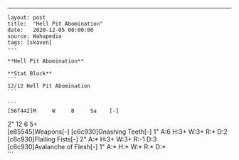 ---
    layout: post
    title:  "Hell Pit Abomination"
    date:   2020-12-05 00:00:00
    source: Wahapedia
    tags: [skaven]
    ---
    
    **Hell Pit Abomination**
    
    **Stat Block**
    ```
    12/12 Hell Pit Abomination
    ```
    
    ```
    [56f442]M     W     B     Sa    [-]
2"    12    6     5+    
[e85545]Weapons[-]
[c6c930]Gnashing Teeth[-]
1"     A:6    H:3+   W:3+   R:*    D:2   
[c6c930]Flailing Fists[-]
2"     A:*    H:3+   W:3+   R:-1   D:3   
[c6c930]Avalanche of Flesh[-]
1"     A:*    H:*    W:*    R:*    D:*   
    ```
    
    
    